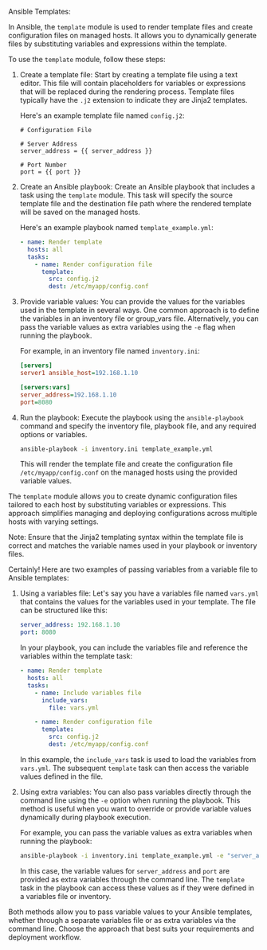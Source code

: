 Ansible Templates:

In Ansible, the `template` module is used to render template files and create configuration files on managed hosts. It allows you to dynamically generate files by substituting variables and expressions within the template.

To use the `template` module, follow these steps:

1. Create a template file: Start by creating a template file using a text editor. This file will contain placeholders for variables or expressions that will be replaced during the rendering process. Template files typically have the `.j2` extension to indicate they are Jinja2 templates.

   Here's an example template file named `config.j2`:

   ```jinja2
   # Configuration File

   # Server Address
   server_address = {{ server_address }}

   # Port Number
   port = {{ port }}
   ```

2. Create an Ansible playbook: Create an Ansible playbook that includes a task using the `template` module. This task will specify the source template file and the destination file path where the rendered template will be saved on the managed hosts.

   Here's an example playbook named `template_example.yml`:

   ```yaml
   - name: Render template
     hosts: all
     tasks:
       - name: Render configuration file
         template:
           src: config.j2
           dest: /etc/myapp/config.conf
   ```

3. Provide variable values: You can provide the values for the variables used in the template in several ways. One common approach is to define the variables in an inventory file or group_vars file. Alternatively, you can pass the variable values as extra variables using the `-e` flag when running the playbook.

   For example, in an inventory file named `inventory.ini`:

   ```ini
   [servers]
   server1 ansible_host=192.168.1.10

   [servers:vars]
   server_address=192.168.1.10
   port=8080
   ```

4. Run the playbook: Execute the playbook using the `ansible-playbook` command and specify the inventory file, playbook file, and any required options or variables.

   ```bash
   ansible-playbook -i inventory.ini template_example.yml
   ```

   This will render the template file and create the configuration file `/etc/myapp/config.conf` on the managed hosts using the provided variable values.

The `template` module allows you to create dynamic configuration files tailored to each host by substituting variables or expressions. This approach simplifies managing and deploying configurations across multiple hosts with varying settings.

Note: Ensure that the Jinja2 templating syntax within the template file is correct and matches the variable names used in your playbook or inventory files.

Certainly! Here are two examples of passing variables from a variable file to Ansible templates:

1. Using a variables file:
   Let's say you have a variables file named `vars.yml` that contains the values for the variables used in your template. The file can be structured like this:

   ```yaml
   server_address: 192.168.1.10
   port: 8080
   ```

   In your playbook, you can include the variables file and reference the variables within the template task:

   ```yaml
   - name: Render template
     hosts: all
     tasks:
       - name: Include variables file
         include_vars:
           file: vars.yml

       - name: Render configuration file
         template:
           src: config.j2
           dest: /etc/myapp/config.conf
   ```

   In this example, the `include_vars` task is used to load the variables from `vars.yml`. The subsequent `template` task can then access the variable values defined in the file.

2. Using extra variables:
   You can also pass variables directly through the command line using the `-e` option when running the playbook. This method is useful when you want to override or provide variable values dynamically during playbook execution.

   For example, you can pass the variable values as extra variables when running the playbook:

   ```bash
   ansible-playbook -i inventory.ini template_example.yml -e "server_address=192.168.1.10" -e "port=8080"
   ```

   In this case, the variable values for `server_address` and `port` are provided as extra variables through the command line. The `template` task in the playbook can access these values as if they were defined in a variables file or inventory.

Both methods allow you to pass variable values to your Ansible templates, whether through a separate variables file or as extra variables via the command line. Choose the approach that best suits your requirements and deployment workflow.
